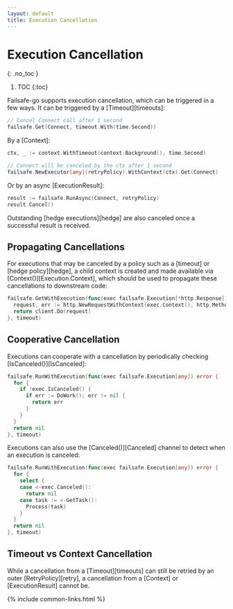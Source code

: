 ```yaml
---
layout: default
title: Execution Cancellation
---
```


# Execution Cancellation
{: .no_toc }

1. TOC
{:toc}

Failsafe-go supports execution cancellation, which can be triggered in a few ways. It can be triggered by a [Timeout][timeouts]:

```go
// Cancel Connect call after 1 second
failsafe.Get(Connect, timeout.With(time.Second))
```

By a [Context]:

```go
ctx, _ := context.WithTimeout(context.Background(), time.Second)

// Connect will be canceled by the ctx after 1 second
failsafe.NewExecutor[any](retryPolicy).WithContext(ctx).Get(Connect)
```

Or by an async [ExecutionResult]:

```go
result := failsafe.RunAsync(Connect, retryPolicy)
result.Cancel()
```

Outstanding [hedge executions][hedge] are also canceled once a successful result is received.

## Propagating Cancellations

For executions that may be canceled by a policy such as a [timeout] or [hedge policy][hedge], a child context is created and made available via [Context()][Execution.Context], which should be used to propagate these cancellations to downstream code:

```go
failsafe.GetWithExecution(func(exec failsafe.Execution[*http.Response]) (*http.Response, error) {
  request, err := http.NewRequestWithContext(exec.Context(), http.MethodGet, url, nil)
  return client.Do(request)
}, timeout)
```

## Cooperative Cancellation

Executions can cooperate with a cancellation by periodically checking [IsCanceled()][IsCanceled]:

```go
failsafe.RunWithExecution(func(exec failsafe.Execution[any]) error {
  for {
    if !exec.IsCanceled() {
      if err := DoWork(); err != nil {
        return err
      }
    }
  }
  return nil
}, timeout)
```

Executions can also use the [Canceled()][Canceled] channel to detect when an execution is canceled:

```go
failsafe.RunWithExecution(func(exec failsafe.Execution[any]) error {
  for {
    select {
    case <-exec.Canceled():
      return nil
    case task := <-GetTask():
      Process(task)
    }
  }
  return nil
}, timeout)
```

## Timeout vs Context Cancellation

While a cancellation from a [Timeout][timeouts] can still be retried by an outer [RetryPolicy][retry], a cancellation from a [Context] or [ExecutionResult] cannot be.

{% include common-links.html %}